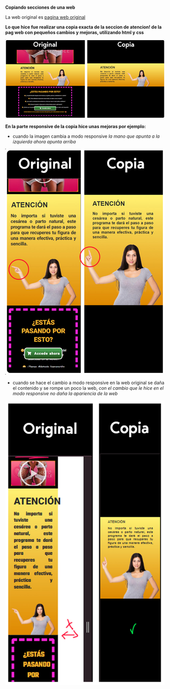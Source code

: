 
**Copiando secciones de una web**

La web original es [pagina web original](https://fitnesssaludable.com/postparo-saludable/)

**Lo que hice fue realizar una copia exacta de la seccion de atencion! de la pag web con pequeños cambios y mejoras, utilizando html y css**

![](https://github.com/danielandradecv/Clonar-la-seccion-de-una-web/blob/main/img/7.jpg)

**En la parte responsive de la copia hice unas mejoras por ejemplo:**
- cuando la imagen cambia a modo responsive *la mano que apunta a la izquierda ahora apunta arriba*

![](https://github.com/danielandradecv/Clonar-la-seccion-de-una-web/blob/main/img/8.0.jpg)

- cuando se hace el cambio a modo responsive en la web original se daña el contenido y se rompe un poco la web, *con el cambio que le hice en el modo responsive no daña la apariencia de la web*

![](https://github.com/danielandradecv/Clonar-la-seccion-de-una-web/blob/main/img/9.jpg)
